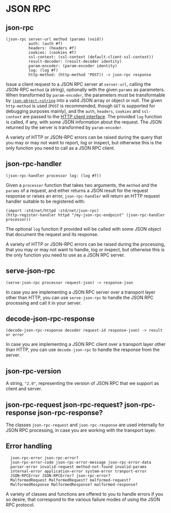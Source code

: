 # JSON RPC

## json-rpc
```
(json-rpc server-url method (params (void))
          auth: (auth #f)
          headers: (headers #f)
          cookies: (cookies #f)
          ssl-context: (ssl-context (default-client-ssl-context))
          result-decoder: (result-decoder identity)
          param-encoder: (param-encoder identity)
          log: (log #f)
          http-method: (http-method 'POST)) -> json-rpc response
```

Issue a client request to a JSON RPC server at `server-url`,
calling the JSON-RPC `method` (a string),
optionally with the given `params` as parameters.
When transformed by `param-encoder`, the parameters must be transformable by
[`json-object->string`](../text/json) into a valid JSON array or object or null.
The given `http-method` is used (`POST` is recommended,
though `GET` is supported for debugging purposes mainly),
and the `auth`, `headers`, `cookies` and `ssl-context` are passed to the
[HTTP client interface](request).
The provided `log` function is called, if any, with some JSON information about the request.
The JSON returned by the server is transformed by `param-encoder`.

A variety of HTTP or JSON-RPC errors can be raised during the query
that you may or may not want to report, log or inspect, but otherwise
this is the only function you need to call as a JSON RPC client.

## json-rpc-handler
```
(json-rpc-handler processor log: (log #f))
```

Given a `processor` function that takes two arguments, the `method` and the `params` of a request,
and either returns a JSON result for the request response or raises an error,
`json-rpc-handler` will return an HTTP request handler suitable to be registered with:

```
(import :std/net/httpd :std/net/json-rpc)
(http-register-handler httpd "/my-json-rpc-endpoint" (json-rpc-handler processor))
```

The optional `log` function if provided will be called with some JSON object that
document the request and its response.

A variety of HTTP or JSON-RPC errors can be raised during the processing,
that you may or may not want to handle, log or inspect, but otherwise
this is the only function you need to use as a JSON RPC server.

## serve-json-rpc
```
(serve-json-rpc processor request-json) -> response-json
```
In case you are implementing a JSON RPC server over a transport layer other than HTTP,
you can use `serve-json-rpc` to handle the JSON RPC processing and call it in your server.

## decode-json-rpc-response
```
(decode-json-rpc-response decoder request-id response-json) -> result or error
```
In case you are implementing a JSON RPC client over a transport layer other than HTTP,
you can use `decode-json-rpc` to handle the response from the server.

## json-rpc-version

A string, `"2.0"`, representing the version of JSON RPC that we support as client and server.

## json-rpc-request json-rpc-request? json-rpc-response json-rpc-response?

The classes `json-rpc-request` and `json-rpc-response` are used internally for JSON RPC processing,
in case you are working with the transport layer.

## Error handling
```
  json-rpc-error json-rpc-error?
  json-rpc-error-code json-rpc-error-message json-rpc-error-data
  parser-error invalid-request method-not-found invalid-params
  internal-error application-error system-error tranport-error
  JSON-RPCError JSON-RPCError? json-rpc-error?
  MalformedRequest MalformedRequest? malformed-request?
  MalformedResponse MalformedResponse? malformed-response?
```

A variety of classes and functions are offered to you to handle errors if you so desire,
that correspond to the various failure modes of using the JSON RPC protocol.
